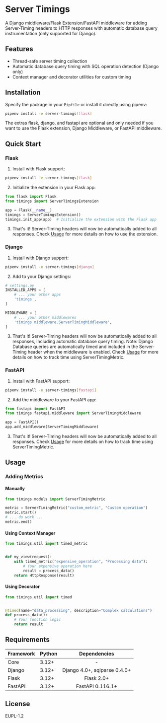 # Server Timings

A Django middleware/Flask Extension/FastAPI middleware for adding Server-Timing headers to HTTP responses with automatic
database query
instrumentation (only supported for Django).

## Features

- Thread-safe server timing collection
- Automatic database query timing with SQL operation detection (Django only)
- Context manager and decorator utilities for custom timing

## Installation

Specify the package in your `Pipfile` or install it directly using pipenv:

```bash
pipenv install -e server-timings[flask]
```

The extras flask, django, and fastapi are optional and only needed if you want to use the Flask extension, Django
Middleware, or FastAPI middleware.

## Quick Start

### Flask

1. Install with Flask support:

```bash
pipenv install -e server-timings[flask]
```

2. Initialize the extension in your Flask app:

```python
from flask import Flask
from timings import ServerTimingsExtension

app = Flask(__name__)
timings = ServerTimingsExtension()
timings.init_app(app)  # Initialize the extension with the Flask app
```

3. That's it! Server-Timing headers will now be automatically added to all responses.
   Check [Usage](#usage) for more details on how to use the extension.

### Django

1. Install with Django support:

```bash
pipenv install -e server-timings[django]
```

2. Add to your Django settings:

```python
# settings.py
INSTALLED_APPS = [
    # ... your other apps
    'timings',
]

MIDDLEWARE = [
    # ... your other middlewares
    'timings.middleware.ServerTimingMiddleware',
]
```

3. That's it! Server-Timing headers will now be automatically added to all responses, including automatic database query
   timing.
   Note: Django Database queries are automatically timed and included in the Server-Timing header when the middleware is
   enabled.
   Check [Usage](#usage) for more details on how to track time using ServerTimingMetric.

### FastAPI

1. Install with FastAPI support:

```bash
pipenv install -e server-timings[fastapi]
```

2. Add the middleware to your FastAPI app:

```python
from fastapi import FastAPI
from timings.fastapi.middleware import ServerTimingMiddleware

app = FastAPI()
app.add_middleware(ServerTimingMiddleware)
```

3. That's it! Server-Timing headers will now be automatically added to all responses.
   Check [Usage](#usage) for more details on how to track time using ServerTimingMetric.

## Usage

### Adding Metrics

#### Manually

```python
from timings.models import ServerTimingMetric

metric = ServerTimingMetric("custom_metric", "Custom operation")
metric.start()
# ... do work ...
metric.end()
```

#### Using Context Manager

```python
from timings.util import timed_metric


def my_view(request):
    with timed_metric("expensive_operation", "Processing data"):
        # Your expensive operation here
        result = process_data()
    return HttpResponse(result)
```

#### Using Decorator

```python
from timings.util import timed


@timed(name="data_processing", description="Complex calculations")
def process_data():
    # Your function logic
    return result
```

## Requirements

| Framework | Python |         Dependencies         |
|-----------|--------|:----------------------------:|
| Core      | 3.12+  |              -               |
| Django    | 3.12+  | Django 4.0+, sqlparse 0.4.0+ |
| Flask     | 3.12+  |          Flask 2.0+          |
| FastAPI   | 3.12+  |       FastAPI 0.116.1+       |

## License

EUPL-1.2
